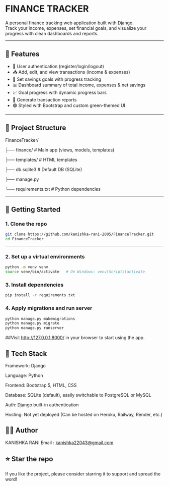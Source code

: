 # FINANCE TRACKER 

A personal finance tracking web application built with Django.  
Track your income, expenses, set financial goals, and visualize your progress with clean dashboards and reports.


---

## 🔧 Features

- 🔐 User authentication (register/login/logout)
- 📥 Add, edit, and view transactions (income & expenses)
- 🎯 Set savings goals with progress tracking
- 📊 Dashboard summary of total income, expenses & net savings
- 📈 Goal progress with dynamic progress bars
- 🧾 Generate transaction reports
- 🟢 Styled with Bootstrap and custom green-themed UI

---

## 📂 Project Structure

FinanceTracker/

├── finance/ # Main app (views, models, templates)

├── templates/ # HTML templates

├── db.sqlite3 # Default DB (SQLite)

├── manage.py

└── requirements.txt # Python dependencies




---

## 🚀 Getting Started

### 1. Clone the repo

```bash
git clone https://github.com/kanishka-rani-2005/FinanceTracker.git
cd FinanceTracker

```
---

### 2. Set up a virtual environments

```bash
python -m venv venv
source venv/bin/activate   # On Windows: venv\Scripts\activate

```


### 3. Install dependencies

```bash
pip install -r requirements.txt
```


### 4. Apply migrations and run server
```bash
python manage.py makemigrations
python manage.py migrate
python manage.py runserver


```


##Visit http://127.0.0.1:8000/ in your browser to start using the app.


## 📌 Tech Stack

Framework: Django

Language: Python

Frontend: Bootstrap 5, HTML, CSS

Database: SQLite (default), easily switchable to PostgreSQL or MySQL

Auth: Django built-in authentication

Hosting: Not yet deployed (Can be hosted on Heroku, Railway, Render, etc.)

## 👩‍💻 Author

KANISHKA RANI
Email : kanishka22043@gmail.com


## ⭐ Star the repo
If you like the project, please consider starring it to support and spread the word!